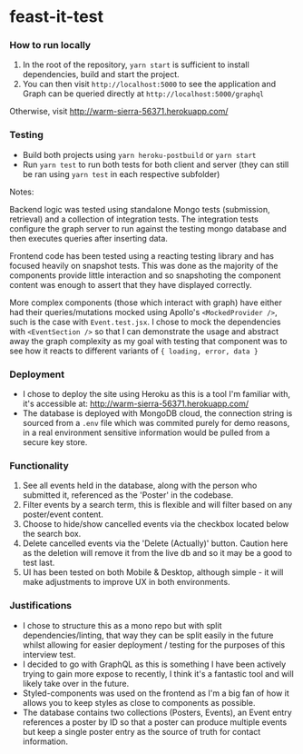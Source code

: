 # feast-it-test

### How to run locally

1) In the root of the repository, `yarn start` is sufficient to install dependencies, build and start the project.
2) You can then visit `http://localhost:5000` to see the application and Graph can be queried directly at `http://localhost:5000/graphql`

Otherwise, visit http://warm-sierra-56371.herokuapp.com/

### Testing

- Build both projects using `yarn heroku-postbuild` or `yarn start`
- Run `yarn test` to run both tests for both client and server (they can still be ran using `yarn test` in each respective subfolder)

Notes: 

Backend logic was tested using standalone Mongo tests (submission, retrieval) and a collection of integration tests. The integration tests configure the graph server to run against the testing mongo database and then executes queries after inserting data.

Frontend code has been tested using a reacting testing library and has focused heavily on snapshot tests. This was done as the majority of the components provide little interaction and so snapshoting the component content was enough to assert that they have displayed correctly.

More complex components (those which interact with graph) have either had their queries/mutations mocked using Apollo's `<MockedProvider />`, such is the case with `Event.test.jsx`. I chose to mock the dependencies with `<EventSection />` so that I can demonstrate the usage and abstract away the graph complexity as my goal with testing that component was to see how it reacts to different variants of `{ loading, error, data }`

### Deployment

* I chose to deploy the site using Heroku as this is a tool I'm familiar with, it's accessible at: http://warm-sierra-56371.herokuapp.com/
* The database is deployed with MongoDB cloud, the connection string is sourced from a `.env`  file which was commited purely for demo reasons, in a real environment sensitive information would be pulled from a secure key store.

### Functionality

1) See all events held in the database, along with the person who submitted it, referenced as the 'Poster' in the codebase.
2) Filter events by a search term, this is flexible and will filter based on any poster/event content.
3) Choose to hide/show cancelled events via the checkbox located below the search box.
4) Delete cancelled events via the 'Delete (Actually)' button. Caution here as the deletion will remove it from the live db and so it may be a good to test last.
5) UI has been tested on both Mobile & Desktop, although simple - it will make adjustments to improve UX in both environments.

### Justifications

- I chose to structure this as a mono repo but with split dependencies/linting, that way they can be split easily in the future whilst allowing for easier deployment / testing for the purposes of this interview test.
- I decided to go with GraphQL as this is something I have been actively trying to gain more expose to recently, I think it's a fantastic tool and will likely take over in the future.
- Styled-components was used on the frontend as I'm a big fan of how it allows you to keep styles as close to components as possible. 
- The database contains two collections (Posters, Events), an Event entry references a poster by ID so that a poster can produce multiple events but keep a single poster entry as the source of truth for contact information.
